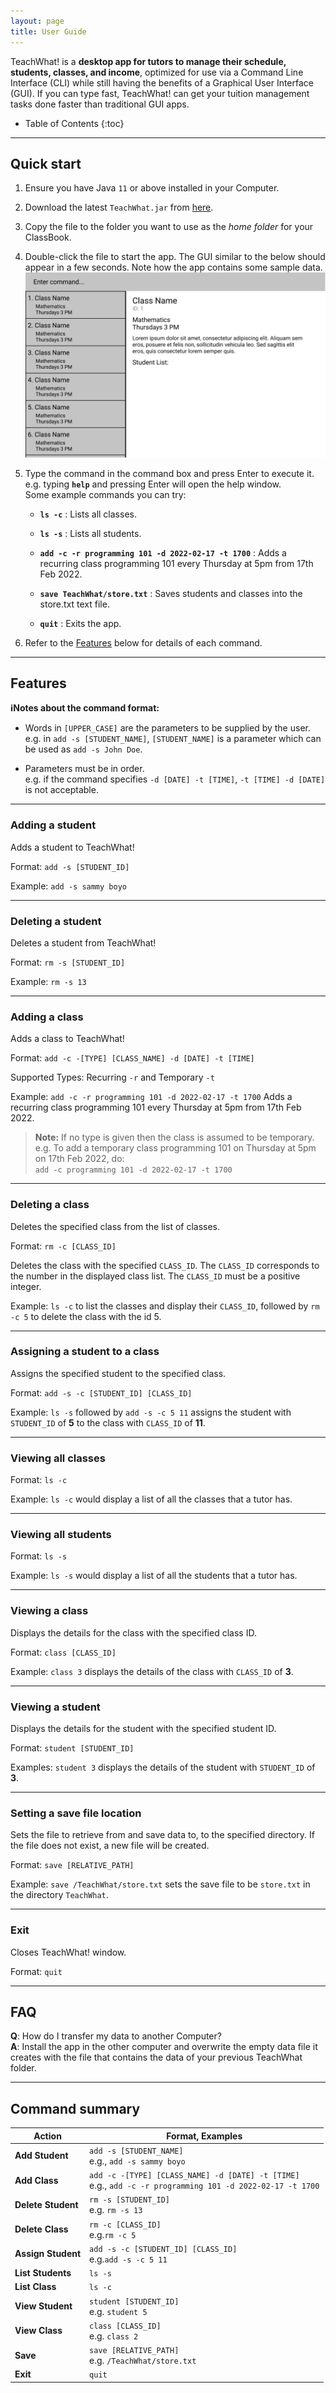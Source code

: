 ```yaml
---
layout: page
title: User Guide
---
```


TeachWhat! is a **desktop app for tutors to manage their schedule, students, classes, and 
income**, optimized for use via a Command Line Interface (CLI) while still having the 
benefits of a Graphical User Interface (GUI). 
If you can type fast, TeachWhat! can get your tuition management tasks done faster than 
traditional GUI apps.

* Table of Contents
{:toc}

--------------------------------------------------------------------------------------------------------------------

## Quick start

1. Ensure you have Java `11` or above installed in your Computer.

2. Download the latest `TeachWhat.jar` from [here](https://github.com/AY2122S2-CS2103T-W11-3/tp/releases).

3. Copy the file to the folder you want to use as the _home folder_ for your ClassBook.

4. Double-click the file to start the app. The GUI similar to the below should appear in a few seconds. 
Note how the app contains some sample data.<br> ![Ui](images/Ui.png)

5. Type the command in the command box and press Enter to execute it. e.g. typing **`help`** and pressing Enter will open the help window.<br>
   Some example commands you can try:

   * **`ls -c`** : Lists all classes.

   * **`ls -s`** : Lists all students.

   * **`add -c -r programming 101 -d 2022-02-17 -t 1700`** : 
   Adds a recurring class programming 101 every Thursday at 5pm from 17th Feb 2022.

   * **`save TeachWhat/store.txt`** : Saves students and classes into the store.txt text file.

   * **`quit`** : Exits the app.

6. Refer to the [Features](#features) below for details of each command.

--------------------------------------------------------------------------------------------------------------------

## Features

<div markdown="block" class="alert alert-info">

**:information_source:Notes about the command format:**

* Words in `[UPPER_CASE]` are the parameters to be supplied by the user.<br>
  e.g. in `add -s [STUDENT_NAME]`, `[STUDENT_NAME]` is a parameter which can be used as `add -s John Doe`.

* Parameters must be in order.<br>
  e.g. if the command specifies `-d [DATE] -t [TIME]`, `-t [TIME] -d [DATE]` is not acceptable.

</div>

---

### Adding a student

Adds a student to TeachWhat!

Format: `add -s [STUDENT_ID]`

Example: `add -s sammy boyo`

---

### Deleting a student

Deletes a student from TeachWhat!

Format: `rm -s [STUDENT_ID]`

Example: `rm -s 13`

---

### Adding a class

Adds a class to TeachWhat!

Format: `add -c -[TYPE] [CLASS_NAME] -d [DATE] -t [TIME]`

Supported Types: Recurring `-r` and Temporary `-t`

Example: `add -c -r programming 101 -d 2022-02-17 -t 1700`
Adds a recurring class programming 101 every Thursday at 5pm from 17th Feb 2022.

>**Note:** If no type is given then the class is assumed to be temporary.
> <br> e.g. To add a temporary class programming 101 on Thursday at 5pm on 17th Feb 2022,
> do: <br> `add -c programming 101 -d 2022-02-17 -t 1700`

---

### Deleting a class

Deletes the specified class from the list of classes.

Format:  `rm -c [CLASS_ID]`

Deletes the class with the specified `CLASS_ID`.
The `CLASS_ID` corresponds to the number in the displayed class list.
The `CLASS_ID` must be a positive integer.

Example:
`ls -c` to list the classes and display their `CLASS_ID`, 
followed by `rm -c 5` to delete the class with the id 5.

---

### Assigning a student to a class

Assigns the specified student to the specified class.

Format: `add -s -c [STUDENT_ID] [CLASS_ID]`

Example: `ls -s` followed by `add -s -c 5 11` assigns the student with `STUDENT_ID` of **5**
to the class with `CLASS_ID` of **11**.

---

### Viewing all classes

Format: `ls -c`

Example: `ls -c` would display a list of all the classes that a tutor has.

---

### Viewing all students

Format: `ls -s`

Example: `ls -s` would display a list of all the students that a tutor has.

---

### Viewing a class
Displays the details for the class with the specified class ID.

Format: `class [CLASS_ID]`

Example: `class 3` displays the details of the class with `CLASS_ID` of **3**.

---

### Viewing a student

Displays the details for the student with the specified student ID.

Format: `student [STUDENT_ID]`

Examples: `student 3` displays the details of the student with `STUDENT_ID` of **3**.

___

### Setting a save file location
Sets the file to retrieve from and save data to, to the specified directory. 
If the file does not exist, a new file will be created.

Format: `save [RELATIVE_PATH]`

Example: `save /TeachWhat/store.txt` sets the save file to be 
`store.txt` in the directory `TeachWhat`.

---

### Exit

Closes TeachWhat! window.
  
Format: `quit`

--------------------------------------------------------------------------------------------------------------------

## FAQ

**Q**: How do I transfer my data to another Computer?<br>
**A**: Install the app in the other computer and overwrite the empty data file it creates with the file that contains
the data of your previous TeachWhat folder.

--------------------------------------------------------------------------------------------------------------------

## Command summary

| Action             | Format, Examples                                                                                               |
|--------------------|----------------------------------------------------------------------------------------------------------------|
| **Add Student**    | `add -s [STUDENT_NAME]` <br> e.g., `add -s sammy boyo`                                                         |
| **Add Class**      | `add -c -[TYPE] [CLASS_NAME] -d [DATE] -t [TIME]` <br> e.g., `add -c -r programming 101 -d 2022-02-17 -t 1700` |
| **Delete Student** | `rm -s [STUDENT_ID]`<br> e.g. `rm -s 13`                                                                       |
| **Delete Class**   | `rm -c [CLASS_ID]`<br> e.g.`rm -c 5`                                                                           |
| **Assign Student** | `add -s -c [STUDENT_ID] [CLASS_ID]`<br> e.g.`add -s -c 5 11`                                                   |
| **List Students**  | `ls -s`                                                                                                        |
| **List Class**     | `ls -c`                                                                                                        |
| **View Student**   | `student [STUDENT_ID]` <br> e.g. `student 5`                                                                   |
| **View Class**     | `class [CLASS_ID]`<br> e.g. `class 2`                                                                          |
| **Save**           | `save [RELATIVE_PATH]` <br> e.g. `/TeachWhat/store.txt`                                                        |
| **Exit**           | `quit`                                                                                                         |
